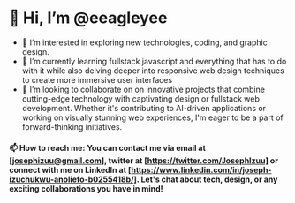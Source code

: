 
# 👋 Hi, I’m @eeagleyee
- 👀 I’m interested in exploring new technologies, coding, and graphic design.
- 🌱 I’m currently learning fullstack javascript and everything that has to do with it while also delving deeper into responsive web design techniques to create more immersive user interfaces
- 💞️ I’m looking to collaborate on on innovative projects that combine cutting-edge technology with captivating design or fullstack web development. Whether it's contributing to AI-driven applications or working on visually stunning web experiences, I'm eager to be a part of forward-thinking initiatives.
#### 📫 How to reach me: You can contact me via email at [josephizuu@gmail.com], twitter at [https://twitter.com/JosephIzuu] or connect with me on LinkedIn at [https://www.linkedin.com/in/joseph-izuchukwu-anoliefo-b0255418b/]. Let's chat about tech, design, or any exciting collaborations you have in mind!

<!---
eeagleyee/eeagleyee is a ✨ special ✨ repository because its `README.md` (this file) appears on your GitHub profile.
You can click the Preview link to take a look at your changes.
--->
